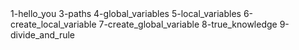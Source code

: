 <o>
1-hello_you
3-paths
4-global_variables
5-local_variables
6-create_local_variable
7-create_global_variable
8-true_knowledge
9-divide_and_rule
